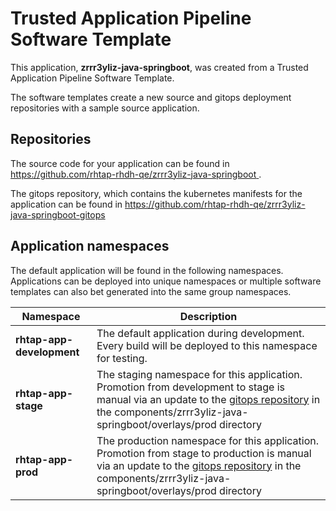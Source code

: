 # Trusted Application Pipeline Software Template

This application, **zrrr3yliz-java-springboot**, was created from a Trusted Application Pipeline Software Template.

The software templates create a new source and gitops deployment repositories with a sample source application. 

## Repositories

The source code for your application can be found in [https://github.com/rhtap-rhdh-qe/zrrr3yliz-java-springboot ](https://github.com/rhtap-rhdh-qe/zrrr3yliz-java-springboot ).
 
The gitops repository, which contains the kubernetes manifests for the application can be found in 
[https://github.com/rhtap-rhdh-qe/zrrr3yliz-java-springboot-gitops ](https://github.com/rhtap-rhdh-qe/zrrr3yliz-java-springboot-gitops ) 

## Application namespaces 

The default application will be found in the following namespaces. Applications can be deployed into unique namespaces or multiple software templates can also bet generated into the same group namespaces.  

|  Namespace   |  Description   |  
| -------- | -------- |   
| **rhtap-app-development** | The default application during development. Every build will be deployed to this namespace for testing. | 
| **rhtap-app-stage** | The staging namespace for this application. Promotion from development to stage is manual via an update to the [gitops repository](https://github.com/rhtap-rhdh-qe/zrrr3yliz-java-springboot-gitops ) in the components/zrrr3yliz-java-springboot/overlays/prod directory |  
| **rhtap-app-prod** | The production namespace for this application. Promotion from stage to production is manual via an update to the [gitops repository](https://github.com/rhtap-rhdh-qe/zrrr3yliz-java-springboot-gitops ) in the components/zrrr3yliz-java-springboot/overlays/prod directory | 